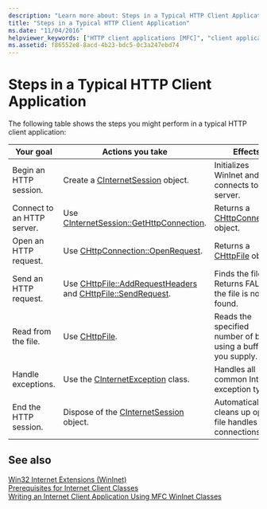 ```yaml
---
description: "Learn more about: Steps in a Typical HTTP Client Application"
title: "Steps in a Typical HTTP Client Application"
ms.date: "11/04/2016"
helpviewer_keywords: ["HTTP client applications [MFC]", "client applications [MFC], HTTP", "Internet applications [MFC], HTTP client applications", "applications [MFC], HTTP client", "Internet client applications [MFC], HTTP table", "WinInet classes [MFC], HTTP"]
ms.assetid: f86552e8-8acd-4b23-bdc5-0c3a247ebd74
---
```

# Steps in a Typical HTTP Client Application

The following table shows the steps you might perform in a typical HTTP client application:

|Your goal|Actions you take|Effects|
|---------------|----------------------|-------------|
|Begin an HTTP session.|Create a [CInternetSession](../mfc/reference/cinternetsession-class.md) object.|Initializes WinInet and connects to server.|
|Connect to an HTTP server.|Use [CInternetSession::GetHttpConnection](../mfc/reference/cinternetsession-class.md#gethttpconnection).|Returns a [CHttpConnection](../mfc/reference/chttpconnection-class.md) object.|
|Open an HTTP request.|Use [CHttpConnection::OpenRequest](../mfc/reference/chttpconnection-class.md#openrequest).|Returns a [CHttpFile](../mfc/reference/chttpfile-class.md) object.|
|Send an HTTP request.|Use [CHttpFile::AddRequestHeaders](../mfc/reference/chttpfile-class.md#addrequestheaders) and [CHttpFile::SendRequest](../mfc/reference/chttpfile-class.md#sendrequest).|Finds the file. Returns FALSE if the file is not found.|
|Read from the file.|Use [CHttpFile](../mfc/reference/chttpfile-class.md).|Reads the specified number of bytes using a buffer you supply.|
|Handle exceptions.|Use the [CInternetException](../mfc/reference/cinternetexception-class.md) class.|Handles all common Internet exception types.|
|End the HTTP session.|Dispose of the [CInternetSession](../mfc/reference/cinternetsession-class.md) object.|Automatically cleans up open file handles and connections.|

## See also

[Win32 Internet Extensions (WinInet)](../mfc/win32-internet-extensions-wininet.md)<br/>
[Prerequisites for Internet Client Classes](../mfc/prerequisites-for-internet-client-classes.md)<br/>
[Writing an Internet Client Application Using MFC WinInet Classes](../mfc/writing-an-internet-client-application-using-mfc-wininet-classes.md)
